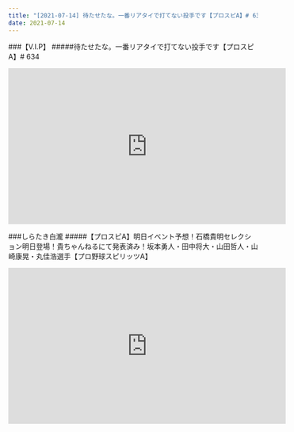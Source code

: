 ```yaml
---
title: "[2021-07-14] 待たせたな。一番リアタイで打てない投手です【プロスピA】# 634 他"
date: 2021-07-14
---
```

###【V.I.P】
#####待たせたな。一番リアタイで打てない投手です【プロスピA】# 634
<iframe width="560" height="315" src="https://www.youtube.com/embed/7VZ9DDVWL40" frameborder="0" allow="accelerometer; autoplay; clipboard-write; encrypted-media; gyroscope; picture-in-picture" allowfullscreen></iframe>

###しらたき白瀧
#####【プロスピA】明日イベント予想！石橋貴明セレクション明日登場！貴ちゃんねるにて発表済み！坂本勇人・田中将大・山田哲人・山崎康晃・丸佳浩選手【プロ野球スピリッツA】
<iframe width="560" height="315" src="https://www.youtube.com/embed/91aR-duIOkQ" frameborder="0" allow="accelerometer; autoplay; clipboard-write; encrypted-media; gyroscope; picture-in-picture" allowfullscreen></iframe>

